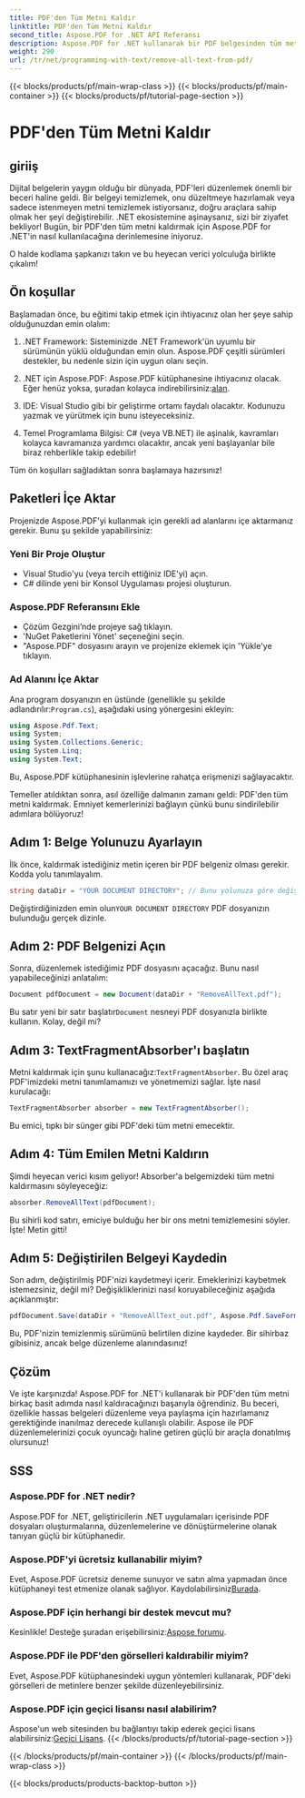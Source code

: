 ```yaml
---
title: PDF'den Tüm Metni Kaldır
linktitle: PDF'den Tüm Metni Kaldır
second_title: Aspose.PDF for .NET API Referansı
description: Aspose.PDF for .NET kullanarak bir PDF belgesinden tüm metni etkili bir şekilde nasıl kaldıracağınızı öğrenin. PDF manipülasyonunda ustalaşmak için basit kılavuzumuzu izleyin.
weight: 290
url: /tr/net/programming-with-text/remove-all-text-from-pdf/
---
```


{{< blocks/products/pf/main-wrap-class >}}
{{< blocks/products/pf/main-container >}}
{{< blocks/products/pf/tutorial-page-section >}}

# PDF'den Tüm Metni Kaldır

## giriiş

Dijital belgelerin yaygın olduğu bir dünyada, PDF'leri düzenlemek önemli bir beceri haline geldi. Bir belgeyi temizlemek, onu düzeltmeye hazırlamak veya sadece istenmeyen metni temizlemek istiyorsanız, doğru araçlara sahip olmak her şeyi değiştirebilir. .NET ekosistemine aşinaysanız, sizi bir ziyafet bekliyor! Bugün, bir PDF'den tüm metni kaldırmak için Aspose.PDF for .NET'in nasıl kullanılacağına derinlemesine iniyoruz. 

O halde kodlama şapkanızı takın ve bu heyecan verici yolculuğa birlikte çıkalım!

## Ön koşullar

Başlamadan önce, bu eğitimi takip etmek için ihtiyacınız olan her şeye sahip olduğunuzdan emin olalım:

1. .NET Framework: Sisteminizde .NET Framework'ün uyumlu bir sürümünün yüklü olduğundan emin olun. Aspose.PDF çeşitli sürümleri destekler, bu nedenle sizin için uygun olanı seçin.
   
2. .NET için Aspose.PDF: Aspose.PDF kütüphanesine ihtiyacınız olacak. Eğer henüz yoksa, şuradan kolayca indirebilirsiniz:[alan](https://releases.aspose.com/pdf/net/).

3. IDE: Visual Studio gibi bir geliştirme ortamı faydalı olacaktır. Kodunuzu yazmak ve yürütmek için bunu isteyeceksiniz.

4. Temel Programlama Bilgisi: C# (veya VB.NET) ile aşinalık, kavramları kolayca kavramanıza yardımcı olacaktır, ancak yeni başlayanlar bile biraz rehberlikle takip edebilir!

Tüm ön koşulları sağladıktan sonra başlamaya hazırsınız!

## Paketleri İçe Aktar

Projenizde Aspose.PDF'yi kullanmak için gerekli ad alanlarını içe aktarmanız gerekir. Bunu şu şekilde yapabilirsiniz:

### Yeni Bir Proje Oluştur

- Visual Studio'yu (veya tercih ettiğiniz IDE'yi) açın.
- C# dilinde yeni bir Konsol Uygulaması projesi oluşturun.

### Aspose.PDF Referansını Ekle

- Çözüm Gezgini’nde projeye sağ tıklayın.
- 'NuGet Paketlerini Yönet' seçeneğini seçin.
- "Aspose.PDF" dosyasını arayın ve projenize eklemek için 'Yükle'ye tıklayın.

### Ad Alanını İçe Aktar

 Ana program dosyanızın en üstünde (genellikle şu şekilde adlandırılır:`Program.cs`), aşağıdaki using yönergesini ekleyin:

```csharp
using Aspose.Pdf.Text;
using System;
using System.Collections.Generic;
using System.Linq;
using System.Text;
```

Bu, Aspose.PDF kütüphanesinin işlevlerine rahatça erişmenizi sağlayacaktır.

Temeller atıldıktan sonra, asıl özelliğe dalmanın zamanı geldi: PDF'den tüm metni kaldırmak. Emniyet kemerlerinizi bağlayın çünkü bunu sindirilebilir adımlara bölüyoruz!

## Adım 1: Belge Yolunuzu Ayarlayın 

İlk önce, kaldırmak istediğiniz metin içeren bir PDF belgeniz olması gerekir. Kodda yolu tanımlayalım.

```csharp
string dataDir = "YOUR DOCUMENT DIRECTORY"; // Bunu yolunuza göre değiştirin
```

 Değiştirdiğinizden emin olun`YOUR DOCUMENT DIRECTORY` PDF dosyanızın bulunduğu gerçek dizinle.

## Adım 2: PDF Belgenizi Açın

Sonra, düzenlemek istediğimiz PDF dosyasını açacağız. Bunu nasıl yapabileceğinizi anlatalım:

```csharp
Document pdfDocument = new Document(dataDir + "RemoveAllText.pdf");
```

 Bu satır yeni bir satır başlatır`Document` nesneyi PDF dosyanızla birlikte kullanın. Kolay, değil mi?

## Adım 3: TextFragmentAbsorber'ı başlatın

 Metni kaldırmak için şunu kullanacağız:`TextFragmentAbsorber`. Bu özel araç PDF'imizdeki metni tanımlamamızı ve yönetmemizi sağlar. İşte nasıl kurulacağı:

```csharp
TextFragmentAbsorber absorber = new TextFragmentAbsorber();
```

Bu emici, tıpkı bir sünger gibi PDF'deki tüm metni emecektir.

## Adım 4: Tüm Emilen Metni Kaldırın

Şimdi heyecan verici kısım geliyor! Absorber'a belgemizdeki tüm metni kaldırmasını söyleyeceğiz:

```csharp
absorber.RemoveAllText(pdfDocument);
```

Bu sihirli kod satırı, emiciye bulduğu her bir ons metni temizlemesini söyler. İşte! Metin gitti!

## Adım 5: Değiştirilen Belgeyi Kaydedin

Son adım, değiştirilmiş PDF'nizi kaydetmeyi içerir. Emeklerinizi kaybetmek istemezsiniz, değil mi? Değişikliklerinizi nasıl koruyabileceğiniz aşağıda açıklanmıştır:

```csharp
pdfDocument.Save(dataDir + "RemoveAllText_out.pdf", Aspose.Pdf.SaveFormat.Pdf);
```

Bu, PDF'nizin temizlenmiş sürümünü belirtilen dizine kaydeder. Bir sihirbaz gibisiniz, ancak belge düzenleme alanındasınız!

## Çözüm

Ve işte karşınızda! Aspose.PDF for .NET'i kullanarak bir PDF'den tüm metni birkaç basit adımda nasıl kaldıracağınızı başarıyla öğrendiniz. Bu beceri, özellikle hassas belgeleri düzenleme veya paylaşma için hazırlamanız gerektiğinde inanılmaz derecede kullanışlı olabilir. Aspose ile PDF düzenlemelerinizi çocuk oyuncağı haline getiren güçlü bir araçla donatılmış olursunuz!

## SSS

### Aspose.PDF for .NET nedir?
Aspose.PDF for .NET, geliştiricilerin .NET uygulamaları içerisinde PDF dosyaları oluşturmalarına, düzenlemelerine ve dönüştürmelerine olanak tanıyan güçlü bir kütüphanedir.

### Aspose.PDF'yi ücretsiz kullanabilir miyim?
Evet, Aspose.PDF ücretsiz deneme sunuyor ve satın alma yapmadan önce kütüphaneyi test etmenize olanak sağlıyor. Kaydolabilirsiniz[Burada](https://releases.aspose.com/).

### Aspose.PDF için herhangi bir destek mevcut mu?
 Kesinlikle! Desteğe şuradan erişebilirsiniz:[Aspose forumu](https://forum.aspose.com/c/pdf/10).

### Aspose.PDF ile PDF'den görselleri kaldırabilir miyim?
Evet, Aspose.PDF kütüphanesindeki uygun yöntemleri kullanarak, PDF'deki görselleri de metinlere benzer şekilde düzenleyebilirsiniz.

### Aspose.PDF için geçici lisansı nasıl alabilirim?
 Aspose'un web sitesinden bu bağlantıyı takip ederek geçici lisans alabilirsiniz:[Geçici Lisans](https://purchase.aspose.com/temporary-license/).
{{< /blocks/products/pf/tutorial-page-section >}}

{{< /blocks/products/pf/main-container >}}
{{< /blocks/products/pf/main-wrap-class >}}

{{< blocks/products/products-backtop-button >}}
